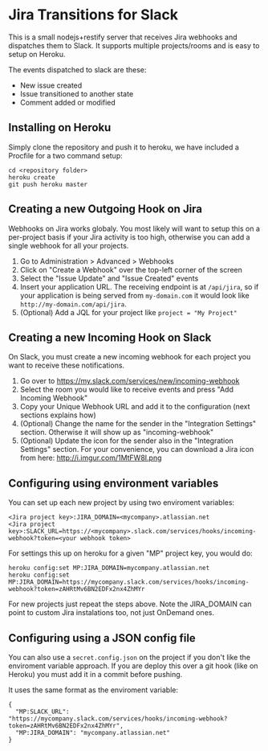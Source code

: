 Jira Transitions for Slack
==========================
This is a small nodejs+restify server that receives Jira webhooks and dispatches them to Slack. It supports multiple projects/rooms and is easy to setup on Heroku.

The events dispatched to slack are these:

* New issue created
* Issue transitioned to another state
* Comment added or modified

## Installing on Heroku
Simply clone the repository and push it to heroku, we have included a Procfile for a two command setup:

    cd <repository folder>
    heroku create
    git push heroku master

## Creating a new Outgoing Hook on Jira
Webhooks on Jira works globaly. You most likely will want to setup this on a per-project basis if your Jira activity is too high, otherwise you can add a single webhook for all your projects.

 1. Go to Administration > Advanced > Webhooks
 2. Click on "Create a Webhook" over the top-left corner of the screen
 3. Select the "Issue Update" and "Issue Created" events
 4. Insert your application URL. The receiving endpoint is at `/api/jira`, so if your application is being served from `my-domain.com` it would look like `http://my-domain.com/api/jira`.
 5. (Optional) Add a JQL for your project like `project = "My Project"`

## Creating a new Incoming Hook on Slack
On Slack, you must create a new incoming webhook for each project you want to receive these notifications.

  1. Go over to https://my.slack.com/services/new/incoming-webhook
  2. Select the room you would like to receive events and press "Add Incoming Webhook"
  3. Copy your Unique Webhook URL and add it to the configuration (next sections explains how)
  4. (Optional) Change the name for the sender in the "Integration Settings" section. Otherwise it will show up as "incoming-webhook"
  5. (Optional) Update the icon for the sender also in the "Integration Settings" section. For your convenience, you can download a Jira icon from here: http://i.imgur.com/1MtFW8I.png

## Configuring using environment variables
You can set up each new project by using two enviroment variables:

    <Jira project key>:JIRA_DOMAIN=<mycompany>.atlassian.net
    <Jira project key>:SLACK_URL=https://<mycompany>.slack.com/services/hooks/incoming-webhook?token=<your webhook token>

For settings this up on heroku for a given "MP" project key, you would do:

    heroku config:set MP:JIRA_DOMAIN=mycompany.atlassian.net
    heroku config:set MP:JIRA_DOMAIN=https://mycompany.slack.com/services/hooks/incoming-webhook?token=zAHRtMv6BN2EDFx2nx4ZhMYr

For new projects just repeat the steps above. Note the JIRA_DOMAIN can point to custom Jira instalations too, not just OnDemand ones.

## Configuring using a JSON config file
You can also use a `secret.config.json` on the project if you don't like the enviroment variable approach. If you are deploy this over a git hook (like on Heroku) you must add it in a commit before pushing.

It uses the same format as the enviroment variable:

    {
      "MP:SLACK_URL": "https://mycompany.slack.com/services/hooks/incoming-webhook?token=zAHRtMv6BN2EDFx2nx4ZhMYr",
      "MP:JIRA_DOMAIN": "mycompany.atlassian.net"
    }
